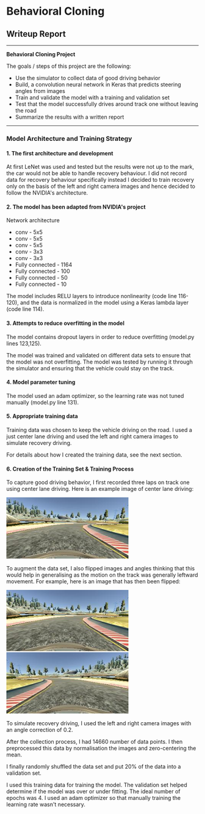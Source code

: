 # **Behavioral Cloning** 

## Writeup Report

---

**Behavioral Cloning Project**

The goals / steps of this project are the following:
* Use the simulator to collect data of good driving behavior
* Build, a convolution neural network in Keras that predicts steering angles from images
* Train and validate the model with a training and validation set
* Test that the model successfully drives around track one without leaving the road
* Summarize the results with a written report


[//]: # (Image References)

[image1]: ./examples/center.jpg "Normal Image"
[image2]: ./examples/center_flipped.jpg "Flipped Image"

---

### Model Architecture and Training Strategy

#### 1. The first architecture and development

At first LeNet was used and tested but the results were not up to the mark, the car would not be able to handle recovery behaviour.
I did not record data for recovery behaviour specifically instead I decided to train recovery only on the basis of the left and right camera images and hence decided to follow the NVIDIA's architecture.

#### 2. The model has been adapted from NVIDIA's project

Network architecture
* conv - 5x5
* conv - 5x5
* conv - 5x5
* conv - 3x3
* conv - 3x3
* Fully connected - 1164
* Fully connected - 100
* Fully connected - 50
* Fully connected - 10

The model includes RELU layers to introduce nonlinearity (code line 116-120), and the data is normalized in the model using a Keras lambda layer (code line 114).

#### 3. Attempts to reduce overfitting in the model

The model contains dropout layers in order to reduce overfitting (model.py lines 123,125). 

The model was trained and validated on different data sets to ensure that the model was not overfitting.
The model was tested by running it through the simulator and ensuring that the vehicle could stay on the track.

#### 4. Model parameter tuning

The model used an adam optimizer, so the learning rate was not tuned manually (model.py line 131).

#### 5. Appropriate training data

Training data was chosen to keep the vehicle driving on the road. I used a just center lane driving and used the left and right camera images to simulate recovery driving.

For details about how I created the training data, see the next section. 

#### 6. Creation of the Training Set & Training Process

To capture good driving behavior, I first recorded three laps on track one using center lane driving. Here is an example image of center lane driving:

![alt text][image1]

To augment the data set, I also flipped images and angles thinking that this would help in generalising as the motion on the track was generally leftward movement. For example, here is an image that has then been flipped:

![alt text][image1]
![alt text][image2]

To simulate recovery driving, I used the left and right camera images with an angle correction of 0.2.

After the collection process, I had 14660 number of data points. I then preprocessed this data by normalisation the images and zero-centering the mean.

I finally randomly shuffled the data set and put 20% of the data into a validation set. 

I used this training data for training the model. The validation set helped determine if the model was over or under fitting. The ideal number of epochs was 4. I used an adam optimizer so that manually training the learning rate wasn't necessary.
